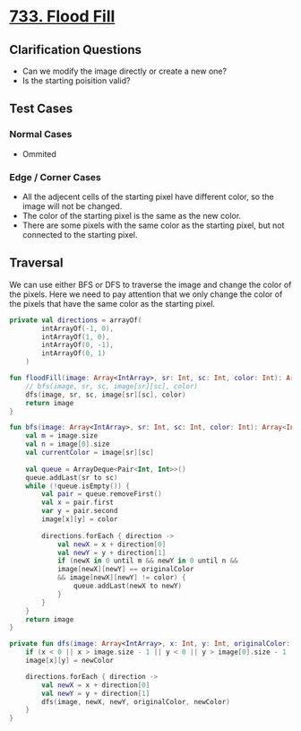 # [733. Flood Fill](https://leetcode.com/problems/flood-fill/)

## Clarification Questions
* Can we modify the image directly or create a new one?
* Is the starting poisition valid?

 
## Test Cases
### Normal Cases
* Ommited

### Edge / Corner Cases
* All the adjecent cells of the starting pixel have different color, so the image will not be changed.
* The color of the starting pixel is the same as the new color.
* There are some pixels with the same color as the starting pixel, but not connected to the starting pixel.


## Traversal
We can use either BFS or DFS to traverse the image and change the color of the pixels. Here we need to pay attention that we only change the color of the pixels that have the same color as the starting pixel.

```kotlin
private val directions = arrayOf(
        intArrayOf(-1, 0),
        intArrayOf(1, 0),
        intArrayOf(0, -1),
        intArrayOf(0, 1)
    )

fun floodFill(image: Array<IntArray>, sr: Int, sc: Int, color: Int): Array<IntArray> {
    // bfs(image, sr, sc, image[sr][sc], color)
    dfs(image, sr, sc, image[sr][sc], color)
    return image
}

fun bfs(image: Array<IntArray>, sr: Int, sc: Int, color: Int): Array<IntArray> {
    val m = image.size
    val n = image[0].size
    val currentColor = image[sr][sc]
    
    val queue = ArrayDeque<Pair<Int, Int>>()
    queue.addLast(sr to sc)
    while (!queue.isEmpty()) {
        val pair = queue.removeFirst()
        val x = pair.first
        var y = pair.second
        image[x][y] = color
        
        directions.forEach { direction -> 
            val newX = x + direction[0]
            val newY = y + direction[1]
            if (newX in 0 until m && newY in 0 until n && 
            image[newX][newY] == originalColor 
            && image[newX][newY] != color) {
                queue.addLast(newX to newY)
            }
        }
    }
    return image
}

private fun dfs(image: Array<IntArray>, x: Int, y: Int, originalColor: Int, newColor: Int) {
    if (x < 0 || x > image.size - 1 || y < 0 || y > image[0].size - 1 || image[x][y] == newColor || image[x][y] != originalColor) return
    image[x][y] = newColor

    directions.forEach { direction -> 
        val newX = x + direction[0]
        val newY = y + direction[1]
        dfs(image, newX, newY, originalColor, newColor)
    }
}
```